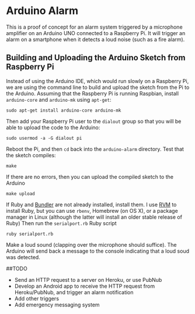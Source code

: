 # Arduino Alarm

This is a proof of concept for an alarm system triggered by a microphone amplifier on an Arduino UNO connected to a Raspberry Pi. It will trigger an alarm on a smartphone when it detects a loud noise (such as a fire alarm).

## Building and Uploading the Arduino Sketch from Raspberry Pi
Instead of using the Arduino IDE, which would run slowly on a Raspberry Pi, we are using the command line to build and upload the sketch from the Pi to the Arduino. Assuming that the Raspberry Pi is running Raspbian, install `arduino-core` and `arduino-mk` using `apt-get`:

````
sudo apt-get install arduino-core arduino-mk
````

Then add your Raspberry Pi user to the `dialout` group so that you will be able to upload the code to the Arduino:

````
sudo usermod -a -G dialout pi
````

Reboot the Pi, and then `cd` back into the `arduino-alarm` directory. Test that the sketch compiles:

````
make
````

If there are no errors, then you can upload the compiled sketch to the Arduino

````
make upload
````

If Ruby and [Bundler](http://bundler.io) are not already installed, install them. I use [RVM](https://rvm.io/) to install Ruby, but you can use `rbenv`, Homebrew (on OS X), or a package manager in Linux (although the latter will install an older stable release of Ruby)
Then run the `serialport.rb` Ruby script

````
ruby serialport.rb
````

Make a loud sound (clapping over the microphone should suffice). The Arduino will send back a message to the console indicating that a loud soud was detected.

##TODO
* Send an HTTP request to a server on Heroku, or use PubNub
* Develop an Android app to receive the HTTP request from Heroku/PubNub, and trigger an alarm notification
* Add other triggers
* Add emergency messaging system
